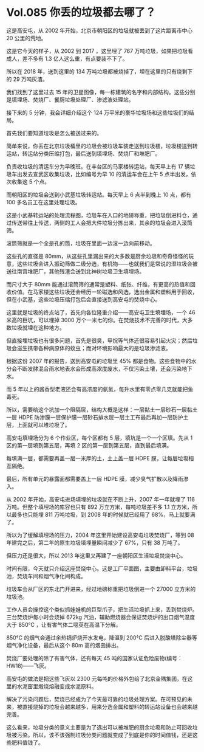 # Vol.085 你丢的垃圾都去哪了？

这是高安屯，从 2002 年开始，北京市朝阳区的垃圾就被丢到了这片距离市中心 20 公里的荒地。

这是它今天的样子，从 2002 到 2017 ，这里埋了 767 万吨垃圾，如果把垃圾看成人，差不多有 1.3 亿人这么重，有点要装不下了。

所以在 2018 年，送到这里的 134 万吨垃圾都被烧掉了，埋在这里的只有烧剩下的 29 万吨灰渣。

我们找到了这里过去 15 年的卫星图像，每一栋建筑的名字和内部结构。这些分别是填埋场、焚烧厂、餐厨垃圾处理厂、渗滤液处理站。

接下来的 5 分钟，我会详细介绍这个 124 万平米的豪华垃圾场和这些垃圾们的结局。

首先我们要知道垃圾是怎么被送过来的。

简单来说，你丢在北京垃圾桶里的垃圾会被垃圾车装走送到垃圾楼，垃圾楼送到转运站，转运站分类压缩打包，最后送到填埋场、焚烧厂和堆肥厂。

负责收垃圾的清运车分为早晚班。在丰台区的马家楼转运站，每天早上有 17 辆垃圾车出发去宣武区收集垃圾，比如编号为早 10 的清运车会在上午 5 点半出发，依次收集这 5 个点。

而朝阳区的垃圾会送到小武基垃圾转运站。每天早上 6 点半到晚上 10 点，都有 100 多名员工在这里处理垃圾。

这是小武基转运站的处理流程图，垃圾车在入口的地磅称重，把垃圾倒进料仓，通过传送带往上传送，两侧的工人会把大件垃圾分拣出来，其余的垃圾会进入滚筒筛。

滚筒筛就是一个全是孔的筒，垃圾在里面一边滚一边向前移动。

这些孔的直径是 80mm，从这些孔里漏出来的大多数是厨余垃圾和奇奇怪怪的玩意，这些垃圾会进入振动筛做二级分选，有机物——也就我们是常说的湿垃圾会被送往南宫堆肥厂，其他残渣会送到北神树垃圾卫生填埋场。

而尺寸大于 80mm 能通过滚筒筛的通常是塑料、纸张、纤维，有更高的热值和回收价值。在马家楼这些垃圾还会经历一轮磁选和风选，选出金属和塑料用于回收，但在小武基，这些垃圾压缩打包后会直接送到高安屯的焚烧中心。

这里就是垃圾的终点站了，首先向各位隆重介绍——高安屯卫生填埋场，一个 46 米高的巨坑，可以埋掉   3000 万个一米七的你。在焚烧技术不完善的时代，大多数垃圾就埋在这种地方。

但直接埋垃圾也有很多问题，首先是很臭，甲烷等气体还很容易引起火灾；然后垃圾会滋生携带各种病原体的蚊虫；而对环境影响最大的是垃圾渗滤液。

根据这份 2007 年的报告，送到高安屯的垃圾里 45% 都是食物。这些食物中的水分会不断发酵混合雨水地表水会形成高浓度废水，不仅污染土壤，还会污染地下水。

而 5 年以上的酱香型老液还会有高浓度的氨氮，每升水里有零点零几克就能把鱼毒死。

所以，需要给这个坑加一个阻隔层，结构大概是这样：一层黏土一层砂石一层黏土一层 HDPE 防渗膜一层保护膜一层砂石排水层一层土工布最后再加一层防护土层，上面就可以堆垃圾了。

高安屯填埋场分为 6 个作业区，每个区都有 5 层，填坑是一个一个区填。先从 1 区的第一层填到第五层，再填 2 区的第一层到第五层，直到最后填满。

每填满一层，都需要再盖一层一米厚的土，土上盖一层 HDPE 膜，让每层垃圾相互隔绝。

最后，所有单元的暴露面都需要盖上一层 HDPE 膜，减少臭气扩散以及降雨渗入。

从 2002 年开始，高安屯进场填埋的垃圾就在不断上升，2007 年一年就埋了 116 万吨。但整个填埋场的库容也只有 892 万立方米，每吨垃圾差不多 1.1 立方米，所以最多也只能埋 811 万吨垃圾，到 2008 年的时候就已经用了 68%，马上就要满了。

所以为了缓解填埋场的压力，2004 年这里开始建设高安屯垃圾焚烧厂，等到 08 年建完之后，第二年的原生垃圾填埋量瞬间减少了 67%，只有 38 万吨了。

但压力还是很大，所以 2013 年这里又再建了一座朝阳区生活垃圾焚烧中心。

时间有限，今天就只介绍这座焚烧中心。这是工厂平面图，主要由卸料平台，垃圾池，焚烧车间和烟气净化间构成。

垃圾车会从厂区的东北门开进来，经过地磅称重把垃圾倒进一个 27000 立方米的垃圾池。

工作人员会操控这个类似抓娃娃机的巨型爪子，把生活垃圾抓上来，丢到焚烧炉。三台焚烧炉每小时会烧掉 672kg 汽油，辅助燃烧器会保证焚烧炉的出口烟气温度大于 850℃ ，让有害气体二噁英在高温下分解。

850℃ 的烟气会通过余热锅炉烧开水发电，降温到 200℃ 后进入脱酸塔除尘器等烟气净化设备，最后从这个 80m 高的烟囱排出。

焚烧厂要处理的除了有害气体，还有每天 45 吨的国家认证危险废物(编号：HW18)——飞灰。

高安屯的做法是把这些飞灰以 2300 元每吨的价格外包给了北京金隅集团，在这里的水泥窑里煅烧熔融变成水泥原料。

解决了污染问题后，焚烧已经成为了今天最可靠的垃圾处理方案。在可预见的未来，被直接烧掉的垃圾会越来越多，用来分选金属和塑料的转运站设备也会越来越完善。

这么看来，垃圾分类的意义主要是为了选出可以被堆肥的厨余垃圾和防止可回收垃圾被污染。所以，该不该强制垃圾分类问题就变成了到底是你的时间值钱，还是这些肥料值钱了。
